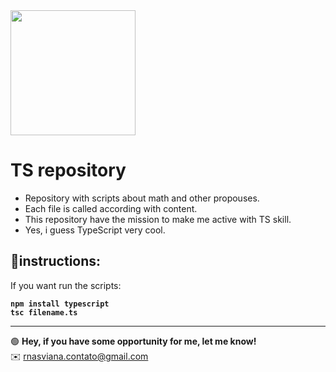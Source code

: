 <img src="https://user-images.githubusercontent.com/45907874/89581150-df8d2d80-d80c-11ea-8f34-b785c985b20d.png" width="200" height="200"/>

# TS repository
- Repository with scripts about math and other propouses.
- Each file is called according with content.
- This repository have the mission to make me active with TS skill.
- Yes, i guess TypeScript very cool.

## 🎰instructions:
If you want run the scripts:

**```npm install typescript```**<br>
**```tsc filename.ts```**

---
🟢 **Hey, if you have some opportunity for me, let me know!**<br>
✉️ rnasviana.contato@gmail.com
